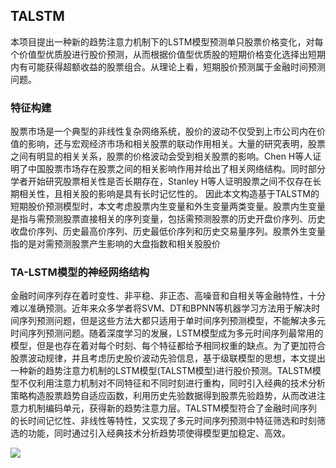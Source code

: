 ## TALSTM

本项目提出一种新的趋势注意力机制下的LSTM模型预测单只股票价格变化，对每个价值型优质股进行股价预测，从而根据价值型优质股的短期价格变化选择出短期内有可能获得超额收益的股票组合。从理论上看，短期股价预测属于金融时间预测问题。

### 特征构建

股票市场是一个典型的非线性复杂网络系统，股价的波动不仅受到上市公司内在价值的影响，还与宏观经济市场和相关股票的联动作用相关。大量的研究表明，股票之间有明显的相关关系，股票的价格波动会受到相关股票的影响。Chen H等人证明了中国股票市场存在股票之间的相关影响作用并给出了相关网络结构。同时部分学者开始研究股票相关性是否长期存在，Stanley H等人证明股票之间不仅存在长期相关性，且相关股的影响是具有长时记忆性的。
因此本文构造基于TALSTM的短期股价预测模型时，本文考虑股票内生变量和外生变量两类变量。股票内生变量是指与需预测股票直接相关的序列变量，包括需预测股票的历史开盘价序列、历史收盘价序列、历史最高价序列、历史最低价序列和历史交易量序列。股票外生变量指的是对需预测股票产生影响的大盘指数和相关股股价


### TA-LSTM模型的神经网络结构

金融时间序列存在着时变性、非平稳、非正态、高噪音和自相关等金融特性，十分难以准确预测。近年来众多学者将SVM、DT和BPNN等机器学习方法用于解决时间序列预测问题，但是这些方法大都只适用于单时间序列预测模型，不能解决多元时间序列预测问题。随着深度学习的发展，LSTM模型成为多元时间序列最常用的模型，但是也存在着对每个时刻、每个特征都给予相同权重的缺点。为了更加符合股票波动规律，并且考虑历史股价波动先验信息，基于级联模型的思想，本文提出一种新的趋势注意力机制的LSTM模型(TALSTM模型)进行股价预测。TALSTM模型不仅利用注意力机制对不同特征和不同时刻进行重构，同时引入经典的技术分析策略构造股票趋势自适应函数，利用历史先验数据得到股票先验趋势，从而改进注意力机制编码单元，获得新的趋势注意力层。TALSTM模型符合了金融时间序列的长时间记忆性、非线性等特性，又实现了多元时间序列预测中特征筛选和时刻筛选的功能，同时通过引入经典技术分析趋势项使得模型更加稳定、高效。

<img src="img/science.gif">
